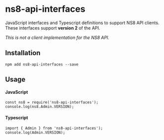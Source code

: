 # ns8-api-interfaces #
JavaScript interfaces and Typescript definitions to support NS8 API clients.  These interfaces support **version 2** of the API.

*This is not a client implementation for the NS8 API.*

## Installation ##
```
npm add ns8-api-interfaces --save
```

## Usage ##


#### JavaScript ####

```
const ns8 = require('ns8-api-interfaces');
console.log(ns8.Admin.VERSION);
```


#### Typescript ####

```
import { Admin } from 'ns8-api-interfaces');
console.log(Admin.VERSION);
```